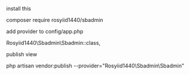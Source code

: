
install this

composer require rosyiid1440/sbadmin


add provider to config/app.php

Rosyiid1440\Sbadmin\Sbadmin::class,


publish view

php artisan vendor:publish --provider="Rosyiid1440\Sbadmin\Sbadmin"